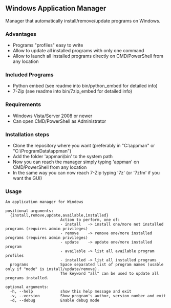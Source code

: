 ## Windows Application Manager
Manager that automatically install/remove/update programs on Windows.

### Advantages
- Programs "profiles" easy to write
- Allow to update all installed programs with only one command
- Allow to launch all installed programs directly on CMD/PowerShell from any location

### Included Programs
- Python embed (see readme into bin/python_embed for detailed info)
- 7-Zip (see readme into bin/7zip_embed for detailed info)

### Requirements
- Windows Vista/Server 2008 or newer
- Can open CMD/PowerShell as Administrator

### Installation steps
- Clone the repository where you want (preferably in "C:\\appman" or "C:\\ProgramData\\appman")
- Add the folder 'appman\\bin' to the system path
- Now you can reach the manager simply typing 'appman' on CMD/PowerShell from any location
- In the same way you can now reach 7-Zip typing '7z' (or '7zfm' if you want the GUI)

### Usage
```
An application manager for Windows

positional arguments:
  {install,remove,update,available,installed}
                        Action to perform, one of:
                        - install   -> install one/more not installed programs (requires admin privileges)
                        - remove    -> remove one/more installed programs (requires admin privileges)
                        - update    -> update one/more installed program
                        - available -> list all available program profiles
                        - installed -> list all installed programs
  programs              Space separated list of program names (usable only if "mode" is install/update/remove).
                        The keyword "all" can be used to update all programs installed.

optional arguments:
  -h, --help            show this help message and exit
  -v, --version         Show program's author, version number and exit
  -d, --debug           Enable debug mode
```
